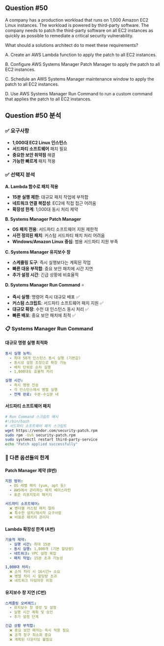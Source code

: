 ## Question #50
A company has a production workload that runs on 1,000 Amazon EC2 Linux instances. 
The workload is powered by third-party software. 
The company needs to patch the third-party software on all EC2 instances as quickly as possible to remediate a critical security vulnerability.

What should a solutions architect do to meet these requirements?

A. Create an AWS Lambda function to apply the patch to all EC2 instances.

B. Configure AWS Systems Manager Patch Manager to apply the patch to all EC2 instances.

C. Schedule an AWS Systems Manager maintenance window to apply the patch to all EC2 instances.

D. Use AWS Systems Manager Run Command to run a custom command that applies the patch to all EC2 instances.

## Question #50 분석

### ✅ 요구사항
- **1,000대 EC2 Linux 인스턴스**
- **서드파티 소프트웨어** 패치 필요
- **중요한 보안 취약점** 해결
- **가능한 빠르게** 패치 적용

### ✅ 선택지 분석

**A. Lambda 함수로 패치 적용**
- **15분 실행 제한**: 대규모 패치 작업에 부적합 
- **네트워크 연결 복잡성**: EC2에 직접 접근 어려움 
- **확장성 한계**: 1,000대 동시 처리 제약 

**B. Systems Manager Patch Manager**
- **OS 패치 전용**: 서드파티 소프트웨어 지원 제한적 
- **사전 정의된 패치**: 커스텀 서드파티 패치 처리 어려움 
- **Windows/Amazon Linux 중심**: 범용 서드파티 지원 부족

**C. Systems Manager 유지보수 창**
- **스케줄링 도구**: 즉시 실행보다는 계획된 작업 
- **빠른 대응 부적합**: 중요 보안 패치에 시간 지연 
- **추가 설정 시간**: 긴급 상황에 비효율적

**D. Systems Manager Run Command** ⭐
- **즉시 실행**: 명령어 즉시 대규모 배포 ✅
- **커스텀 스크립트**: 서드파티 소프트웨어 패치 지원 ✅
- **대규모 확장**: 수천 대 인스턴스 동시 처리 ✅
- **빠른 배포**: 중요 보안 패치에 최적 ✅

### 📋 Systems Manager Run Command

#### **대규모 명령 실행 최적화**
```yaml
동시 실행 능력:
  - 최대 50개 인스턴스 동시 실행 (기본값)
  - 동시성 설정 조정으로 확장 가능
  - 배치 단위로 순차 실행
  - 1,000대도 효율적 처리

실행 시간:
  - 즉시 명령 전송
  - 각 인스턴스에서 병렬 실행
  - 전체 완료: 수분-수십분 내
```

#### **서드파티 소프트웨어 패치**
```bash
# Run Command 스크립트 예시
#!/bin/bash
# 서드파티 소프트웨어 패치 스크립트
wget https://vendor.com/security-patch.rpm
sudo rpm -Uvh security-patch.rpm
sudo systemctl restart third-party-service
echo "Patch applied successfully"
```

### 🔄 다른 옵션들의 한계

#### **Patch Manager 제약 (B번)**
```yaml
지원 범위:
  - OS 레벨 패치 (yum, apt 등)
  - AWS에서 관리하는 패치 베이스라인
  - 표준 리포지토리 패키지

서드파티 소프트웨어:
  ❌ 벤더별 커스텀 패치 절차
  ❌ 특수한 설치/재시작 요구사항
  ❌ 비표준 패키지 관리자
```

#### **Lambda 확장성 한계 (A번)**
```yaml
기술적 제약:
  - 실행 시간: 최대 15분
  - 동시 실행: 1,000개 (기본 할당량)
  - 네트워크: VPC 설정 복잡
  - 패치 작업: 15분 초과 가능성

1,000대 처리:
  ❌ 순차 처리 시 16시간+ 소요
  ❌ 병렬 처리 시 할당량 초과
  ❌ 네트워크 타임아웃 위험
```

#### **유지보수 창 지연 (C번)**
```yaml
스케줄링 오버헤드:
  - 유지보수 창 생성 및 설정
  - 실행 시간 계획 및 승인
  - 추가 설정 단계

긴급 상황 부적합:
  ❌ 중요 보안 패치는 즉시 적용 필요
  ❌ 공격 창구 최소화 중요
  ❌ 계획된 다운타임 불필요
```
